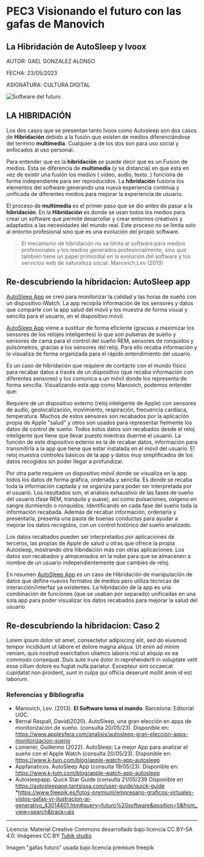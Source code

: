 # PEC3 Visionando el futuro con las gafas de Manovich

## La Hibridación de AutoSleep y Ivoox

AUTOR: GAEL GONZALEZ ALONSO

FECHA: 23/05/2023

ASIGNATURA: CULTURA DIGITAL

![Software del futuro](https://github.com/GaelOnline/PEC3_Manovich_Reloaded/blob/main/gafas%20futuro.jpg)

## LA HIBRIDACIÓN

Los dos casos que se presentan tanto Ivoox como Autosleep son dos casos de **Hibridación** debido a la fusión que existen de medios diferenciándose del termino **multimedia**. Cualquier a de los dos son para uso social y enfocados al uso personal. 

Para entender que es la **hibridación** se puede decir que es un Fusion de medios. Esta se diferencia de **multimedia** (y se distancia) en que esta en  vez de existir una fusión los medios ( video, audio, texto..) funciona de forma independiente para ser reproducidos. La **hibridación** fusiona los elementos del software generando una nueva experiencia continua y unificada de diferentes medios para mejorar la experiencia de usuario.
 
El proceso de **multimedia** es el primer paso que se dio antes de pasar a la **hibridación**. En la **Hibridación** es donde se usan todos los medios para crear un software que permite desarrollar y crear entornos creativos y adaptados a las necesidades del mundo real. Este proceso no se limita solo al entorno profesional sino que es una evolución del propio software.

> El mecanismo de hibridación no se limita al software para medios profesionales y los medios generados profesionalmente, sino que también tiene un papel primordial en la evolución del software y los servicios web de naturaleza social. Manovich,Lev (2013)



## Re-descubriendo la hibridacion: AutoSleep app

[AutoSleep App](http://autosleep.tantsissa.com/ "pagina web Autosleep") se creó para monitorizar la calidad y las horas de sueño con un dispositivo iWatch. La app recopila información de los sensores y datos que comparte con la app salud del móvil y los muestra de forma visual y sencilla para el usuario, en el dispositivo móvil. 

[AutoSleep App](http://autosleep.tantsissa.com/ "pagina web Autosleep") viene a sustituir de forma eficiente (gracias a maximizar los sensores de los relojes inteligentes) lo que son pulseras de sueño y sensores de cama para el control del sueño REM, sensores de ronquidos y pulsómetros, gracias a los sensores del reloj. Para ello recaba información y lo visualiza de forma organizada para el rápido entendimiento del usuario.

Es un caso de hibridación que requiere de contacto con el mundo físico para recabar datos a través de un dispositivo (que recaba información con diferentes sensores) y los comunica a un móvil donde los representa de forma sencilla. Visualizando esta app como Manovich, podemos entender que:

Requiere de un dispositivo externo (reloj inteligente de Apple) con sensores de audio, geolocalización, movimiento, respiración, frecuencia cardiaca, temperatura. Muchos de estos sensores son recabados por la aplicación propia de Apple "salud" y otros son usados para representar fielmente los datos de control de sueño. Todos estos datos son recabados desde el reloj inteligente que tiene que llevar puesto mientras duerme el usuario. La función de este dispositivo externo es la de recabar datos, información para transmitirla a la app que tiene que estar instalada en el móvil del usuario. El reloj muestra controles básicos de la app y datos muy simplificados de los datos recogidos sin poder llegar a profundizar.

Por otra parte requiere un dispositivo móvil donde se visualiza en la app todos los datos de forma gráfica, ordenada y sencilla. Es donde se recaba toda la información captada y se organiza para poder ser interpretada por el usuario. Los resultados son, el análisis exhaustivo de las fases de sueño del usuario (fase REM, tranquila y suave), así como pulsaciones, oxígeno en sangre durmiendo o ronquidos. Identificando en cada fase del sueño toda la información recabada. 
Además de recabar información, ordenarla y presentarla, presenta una pauta de buenas conductas para ayudar a mejorar los datos recogidos, con un control histórico del sueño analizado.

Los datos recabados pueden ser interpretados por aplicaciones de terceros, las propias de Apple de salud u otras que ofrece la propia Autosleep, mostrando otra hibridación más con otras aplicaciones. Los datos son recabados y almacenados en la nube para que se almacenen  a nombre de un usuario independientemente que cambies de reloj.

En resumen [AutoSleep App](http://autosleep.tantsissa.com/ "pagina web Autosleep") es un caso de Hibridación de manipulación de datos que define nuevos formatos de medios pero utiliza técnicas de interacción/interfaz ya existentes. La hibridación de la app es una combinación de funciones (que se usaban por separado) unificadas en una sola app para poder visualizar los datos recabados para mejorar la salud del usuario 



## Re-descubriendo la hibridacion: Caso 2

Lorem ipsum dolor sit amet, consectetur adipiscing elit, sed do eiusmod tempor incididunt ut labore et dolore magna aliqua. Ut enim ad minim veniam, quis nostrud exercitation ullamco laboris nisi ut aliquip ex ea commodo consequat. Duis aute irure dolor in reprehenderit in voluptate velit esse cillum dolore eu fugiat nulla pariatur. Excepteur sint occaecat cupidatat non proident, sunt in culpa qui officia deserunt mollit anim id est laborum.


### Referencias y Bibliografía

* Manovich, Lev. (2013). **El Software toma el mando**. Barcelona: Editorial UOC. 
* Bernal Raspall, David(2020). AutoSleep, una gran elección en apps de monitorización de sueño. (consulta 20/05/23). Disponible en: <https://www.applesfera.com/analisis/autosleep-gran-eleccion-apps-monitorizacion-sueno>
* Lomener, Guillermo (2022). AutoSleep: La mejor App para analizar el sueño con el Apple Watch (consulta 20/05/23). Disponible en: <https://www.k-tuin.com/blog/apple-watch-app-autosleep>
* Appfanaticos. AutoSleep App (consulta 19/05/23). Disponible en: <https://www.k-tuin.com/blog/apple-watch-app-autosleep>
* Autosleepapp. Quick Star Guide (consulta 21/05/239 Disponible en <https://autosleepapp.tantsissa.com/user-guide/quick-guide>
*<https://www.freepik.es/fotos-premium/empresario-graficos-virtuales-vistos-gafas-vr-ilustracion-ai-generativo_43014401.htm#query=futuro%20software&position=5&from_view=search&track=ais>
----

Licencia: Material Creative Commons desarrollado bajo licencia CC BY-SA 4.0. Imágenes CC BY [Tubik studio](https://blog.tubikstudio.com/how-to-create-original-flat-illustrations-designers-tips/) 

Imagen "gafas futuro" usada bajo licencia premium freepik
